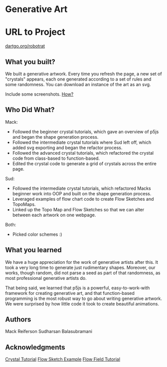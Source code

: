 # Generative Art

# URL to Project
[dartgo.org/robotrat](https://dartgo.org/robotrat)

## What you built? 

We built a generative artwork. Every time you refresh the page, a new set of "crystals" appears, each one generated according to a set of rules and some randomness. You can download an instance of the art as an svg.

Include some screenshots.
[How?](https://help.github.com/articles/about-readmes/#relative-links-and-image-paths-in-readme-files)

## Who Did What?

Mack:
* Followed the beginner crystal tutorials, which gave an overview of p5js and began the shape generation process.
* Followed the intermediate crystal tutorials where Sud left off, which added svg exporting and began the refactor process.
* Followed the advanced crystal tutorials, which refactored the crystal code from class-based to function-based.
* Edited the crystal code to generate a grid of crystals across the entire page.

Sud:
* Followed the intermediate crystal tutorials, which refactored Macks beginner work into OOP and built on the shape generation process.
* Leveraged examples of flow chart code to create Flow Sketches and TopoMaps.
* Linked up the Topo Map and Flow Sketches so that we can alter between each artwork on one webpage.

Both:
* Picked color schemes :)

## What you learned

We have a huge appreciation for the work of generative artists after this. It took a very long time to generate just rudimentary shapes. Moreover, our works, though random, did not parse a seed as part of that randomness, as most professional generative artists do.

That being said, we learned that p5js is a powerful, easy-to-work-with framework for creating generative art, and that function-based programming is the most robust way to go about writing generative artwork. We were surprised by how little code it took to create beautiful animations.

## Authors

Mack Reiferson
Sudharsan Balasubramani

## Acknowledgments

[Crystal Tutorial](https://www.youtube.com/playlist?list=PLyRZnpOSgMj3K8AV2I6UldnvTj6d_Zrf0)
[Flow Sketch Example](https://editor.p5js.org/ada10086/sketches/r1gmVaE07)
[Flow Field Tutorial](https://www.youtube.com/watch?v=1-QXuR-XX_s)
